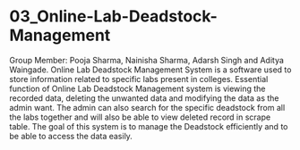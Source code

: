 # 03_Online-Lab-Deadstock-Management
Group Member: Pooja Sharma, Nainisha Sharma, Adarsh Singh and Aditya Waingade.
Online Lab Deadstock Management System is a software used to store information related to specific labs present in colleges. Essential function of Online Lab Deadstock Management system is viewing the recorded data, deleting the unwanted data and modifying the data as the admin want. The admin can also search for the specific deadstock from all the labs together and will also be able to view deleted record in scrape table. The goal of this system is to manage the Deadstock efficiently and to be able to access the data easily.
